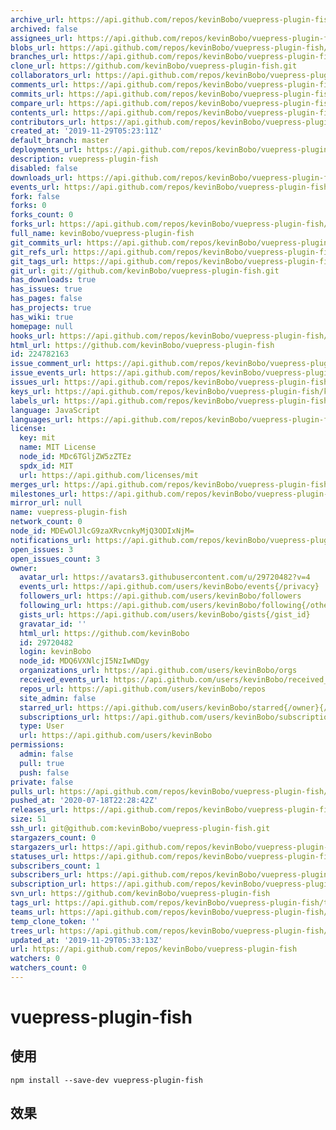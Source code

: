 ```yaml
---
archive_url: https://api.github.com/repos/kevinBobo/vuepress-plugin-fish/{archive_format}{/ref}
archived: false
assignees_url: https://api.github.com/repos/kevinBobo/vuepress-plugin-fish/assignees{/user}
blobs_url: https://api.github.com/repos/kevinBobo/vuepress-plugin-fish/git/blobs{/sha}
branches_url: https://api.github.com/repos/kevinBobo/vuepress-plugin-fish/branches{/branch}
clone_url: https://github.com/kevinBobo/vuepress-plugin-fish.git
collaborators_url: https://api.github.com/repos/kevinBobo/vuepress-plugin-fish/collaborators{/collaborator}
comments_url: https://api.github.com/repos/kevinBobo/vuepress-plugin-fish/comments{/number}
commits_url: https://api.github.com/repos/kevinBobo/vuepress-plugin-fish/commits{/sha}
compare_url: https://api.github.com/repos/kevinBobo/vuepress-plugin-fish/compare/{base}...{head}
contents_url: https://api.github.com/repos/kevinBobo/vuepress-plugin-fish/contents/{+path}
contributors_url: https://api.github.com/repos/kevinBobo/vuepress-plugin-fish/contributors
created_at: '2019-11-29T05:23:11Z'
default_branch: master
deployments_url: https://api.github.com/repos/kevinBobo/vuepress-plugin-fish/deployments
description: vuepress-plugin-fish
disabled: false
downloads_url: https://api.github.com/repos/kevinBobo/vuepress-plugin-fish/downloads
events_url: https://api.github.com/repos/kevinBobo/vuepress-plugin-fish/events
fork: false
forks: 0
forks_count: 0
forks_url: https://api.github.com/repos/kevinBobo/vuepress-plugin-fish/forks
full_name: kevinBobo/vuepress-plugin-fish
git_commits_url: https://api.github.com/repos/kevinBobo/vuepress-plugin-fish/git/commits{/sha}
git_refs_url: https://api.github.com/repos/kevinBobo/vuepress-plugin-fish/git/refs{/sha}
git_tags_url: https://api.github.com/repos/kevinBobo/vuepress-plugin-fish/git/tags{/sha}
git_url: git://github.com/kevinBobo/vuepress-plugin-fish.git
has_downloads: true
has_issues: true
has_pages: false
has_projects: true
has_wiki: true
homepage: null
hooks_url: https://api.github.com/repos/kevinBobo/vuepress-plugin-fish/hooks
html_url: https://github.com/kevinBobo/vuepress-plugin-fish
id: 224782163
issue_comment_url: https://api.github.com/repos/kevinBobo/vuepress-plugin-fish/issues/comments{/number}
issue_events_url: https://api.github.com/repos/kevinBobo/vuepress-plugin-fish/issues/events{/number}
issues_url: https://api.github.com/repos/kevinBobo/vuepress-plugin-fish/issues{/number}
keys_url: https://api.github.com/repos/kevinBobo/vuepress-plugin-fish/keys{/key_id}
labels_url: https://api.github.com/repos/kevinBobo/vuepress-plugin-fish/labels{/name}
language: JavaScript
languages_url: https://api.github.com/repos/kevinBobo/vuepress-plugin-fish/languages
license:
  key: mit
  name: MIT License
  node_id: MDc6TGljZW5zZTEz
  spdx_id: MIT
  url: https://api.github.com/licenses/mit
merges_url: https://api.github.com/repos/kevinBobo/vuepress-plugin-fish/merges
milestones_url: https://api.github.com/repos/kevinBobo/vuepress-plugin-fish/milestones{/number}
mirror_url: null
name: vuepress-plugin-fish
network_count: 0
node_id: MDEwOlJlcG9zaXRvcnkyMjQ3ODIxNjM=
notifications_url: https://api.github.com/repos/kevinBobo/vuepress-plugin-fish/notifications{?since,all,participating}
open_issues: 3
open_issues_count: 3
owner:
  avatar_url: https://avatars3.githubusercontent.com/u/29720482?v=4
  events_url: https://api.github.com/users/kevinBobo/events{/privacy}
  followers_url: https://api.github.com/users/kevinBobo/followers
  following_url: https://api.github.com/users/kevinBobo/following{/other_user}
  gists_url: https://api.github.com/users/kevinBobo/gists{/gist_id}
  gravatar_id: ''
  html_url: https://github.com/kevinBobo
  id: 29720482
  login: kevinBobo
  node_id: MDQ6VXNlcjI5NzIwNDgy
  organizations_url: https://api.github.com/users/kevinBobo/orgs
  received_events_url: https://api.github.com/users/kevinBobo/received_events
  repos_url: https://api.github.com/users/kevinBobo/repos
  site_admin: false
  starred_url: https://api.github.com/users/kevinBobo/starred{/owner}{/repo}
  subscriptions_url: https://api.github.com/users/kevinBobo/subscriptions
  type: User
  url: https://api.github.com/users/kevinBobo
permissions:
  admin: false
  pull: true
  push: false
private: false
pulls_url: https://api.github.com/repos/kevinBobo/vuepress-plugin-fish/pulls{/number}
pushed_at: '2020-07-18T22:28:42Z'
releases_url: https://api.github.com/repos/kevinBobo/vuepress-plugin-fish/releases{/id}
size: 51
ssh_url: git@github.com:kevinBobo/vuepress-plugin-fish.git
stargazers_count: 0
stargazers_url: https://api.github.com/repos/kevinBobo/vuepress-plugin-fish/stargazers
statuses_url: https://api.github.com/repos/kevinBobo/vuepress-plugin-fish/statuses/{sha}
subscribers_count: 1
subscribers_url: https://api.github.com/repos/kevinBobo/vuepress-plugin-fish/subscribers
subscription_url: https://api.github.com/repos/kevinBobo/vuepress-plugin-fish/subscription
svn_url: https://github.com/kevinBobo/vuepress-plugin-fish
tags_url: https://api.github.com/repos/kevinBobo/vuepress-plugin-fish/tags
teams_url: https://api.github.com/repos/kevinBobo/vuepress-plugin-fish/teams
temp_clone_token: ''
trees_url: https://api.github.com/repos/kevinBobo/vuepress-plugin-fish/git/trees{/sha}
updated_at: '2019-11-29T05:33:13Z'
url: https://api.github.com/repos/kevinBobo/vuepress-plugin-fish
watchers: 0
watchers_count: 0
---
```


# vuepress-plugin-fish

## 使用
```
npm install --save-dev vuepress-plugin-fish
```

## 效果
